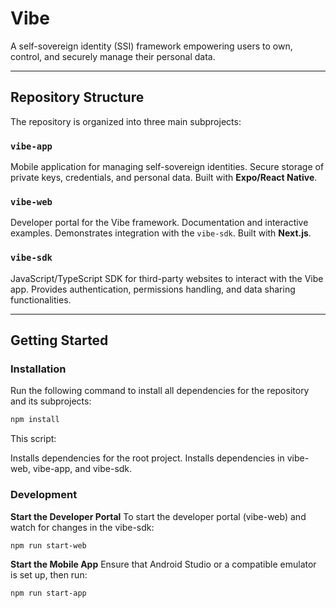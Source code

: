 # Vibe

A self-sovereign identity (SSI) framework empowering users to own, control, and securely manage their personal data.

---

## Repository Structure

The repository is organized into three main subprojects:

### `vibe-app`

Mobile application for managing self-sovereign identities. Secure storage of private keys, credentials, and personal data. Built with **Expo/React Native**.

### `vibe-web`

Developer portal for the Vibe framework. Documentation and interactive examples. Demonstrates integration with the `vibe-sdk`. Built with **Next.js**.

### `vibe-sdk`

JavaScript/TypeScript SDK for third-party websites to interact with the Vibe app. Provides authentication, permissions handling, and data sharing functionalities.

---

## Getting Started

### Installation

Run the following command to install all dependencies for the repository and its subprojects:

```bash
npm install
```

This script:

Installs dependencies for the root project.
Installs dependencies in vibe-web, vibe-app, and vibe-sdk.

### Development

**Start the Developer Portal**
To start the developer portal (vibe-web) and watch for changes in the vibe-sdk:

```bash
npm run start-web
```

**Start the Mobile App**
Ensure that Android Studio or a compatible emulator is set up, then run:

```bash
npm run start-app
```
